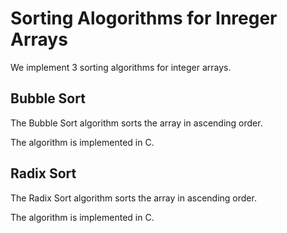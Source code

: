 # Sorting Alogorithms for Inreger Arrays
We implement 3 sorting algorithms for integer arrays.

## Bubble Sort

The Bubble Sort algorithm sorts the array in ascending order.

The algorithm is implemented in C.

## Radix Sort

The Radix Sort algorithm sorts the array in ascending order.

The algorithm is implemented in C.

